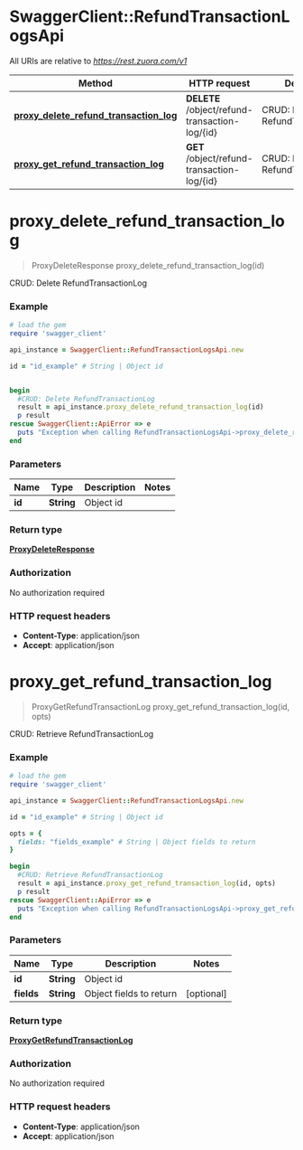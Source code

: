 # SwaggerClient::RefundTransactionLogsApi

All URIs are relative to *https://rest.zuora.com/v1*

Method | HTTP request | Description
------------- | ------------- | -------------
[**proxy_delete_refund_transaction_log**](RefundTransactionLogsApi.md#proxy_delete_refund_transaction_log) | **DELETE** /object/refund-transaction-log/{id} | CRUD: Delete RefundTransactionLog
[**proxy_get_refund_transaction_log**](RefundTransactionLogsApi.md#proxy_get_refund_transaction_log) | **GET** /object/refund-transaction-log/{id} | CRUD: Retrieve RefundTransactionLog


# **proxy_delete_refund_transaction_log**
> ProxyDeleteResponse proxy_delete_refund_transaction_log(id)

CRUD: Delete RefundTransactionLog



### Example
```ruby
# load the gem
require 'swagger_client'

api_instance = SwaggerClient::RefundTransactionLogsApi.new

id = "id_example" # String | Object id


begin
  #CRUD: Delete RefundTransactionLog
  result = api_instance.proxy_delete_refund_transaction_log(id)
  p result
rescue SwaggerClient::ApiError => e
  puts "Exception when calling RefundTransactionLogsApi->proxy_delete_refund_transaction_log: #{e}"
end
```

### Parameters

Name | Type | Description  | Notes
------------- | ------------- | ------------- | -------------
 **id** | **String**| Object id | 

### Return type

[**ProxyDeleteResponse**](ProxyDeleteResponse.md)

### Authorization

No authorization required

### HTTP request headers

 - **Content-Type**: application/json
 - **Accept**: application/json



# **proxy_get_refund_transaction_log**
> ProxyGetRefundTransactionLog proxy_get_refund_transaction_log(id, opts)

CRUD: Retrieve RefundTransactionLog



### Example
```ruby
# load the gem
require 'swagger_client'

api_instance = SwaggerClient::RefundTransactionLogsApi.new

id = "id_example" # String | Object id

opts = { 
  fields: "fields_example" # String | Object fields to return
}

begin
  #CRUD: Retrieve RefundTransactionLog
  result = api_instance.proxy_get_refund_transaction_log(id, opts)
  p result
rescue SwaggerClient::ApiError => e
  puts "Exception when calling RefundTransactionLogsApi->proxy_get_refund_transaction_log: #{e}"
end
```

### Parameters

Name | Type | Description  | Notes
------------- | ------------- | ------------- | -------------
 **id** | **String**| Object id | 
 **fields** | **String**| Object fields to return | [optional] 

### Return type

[**ProxyGetRefundTransactionLog**](ProxyGetRefundTransactionLog.md)

### Authorization

No authorization required

### HTTP request headers

 - **Content-Type**: application/json
 - **Accept**: application/json



